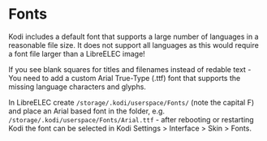 # Fonts

Kodi includes a default font that supports a large number of languages in a reasonable file size. It does not support all languages as this would require a font file larger than a LibreELEC image!

If you see blank squares for titles and filenames instead of redable text - You need to add a custom Arial True-Type (.ttf) font that supports the missing language characters and glyphs.

In LibreELEC create `/storage/.kodi/userspace/Fonts/` (note the capital F) and place an Arial based font in the folder, e.g. `/storage/.kodi/userspace/Fonts/Arial.ttf` - after rebooting or restarting Kodi the font can be selected in Kodi Settings > Interface > Skin > Fonts.
